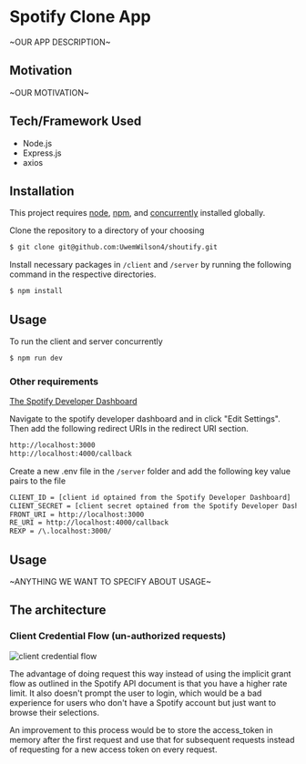 # Spotify Clone App
~OUR APP DESCRIPTION~

## Motivation
~OUR MOTIVATION~

## Tech/Framework Used
* Node.js
* Express.js
* axios

## Installation
This project requires [node](http://nodejs.org), [npm](https://npmjs.com), and [concurrently](https://www.npmjs.com/package/concurrently#installation) installed globally. 

Clone the repository to a directory of your choosing

```sh
$ git clone git@github.com:UwemWilson4/shoutify.git
```
Install necessary packages in `/client` and `/server` by running the following command in the respective directories.

```sh
$ npm install 
```

## Usage

To run the client and server concurrently

```sh
$ npm run dev
```

### **Other requirements**
[The Spotify Developer Dashboard](https://developer.spotify.com/dashboard/login)

Navigate to the spotify developer dashboard and in click "Edit Settings". Then add the following redirect URIs in the redirect URI section.

```sh
http://localhost:3000
http://localhost:4000/callback
```


Create a new .env file in the `/server` folder and add the following key value pairs to the file

```sh
CLIENT_ID = [client id optained from the Spotify Developer Dashboard]
CLIENT_SECRET = [client secret optained from the Spotify Developer Dashboard]
FRONT_URI = http://localhost:3000
RE_URI = http://localhost:4000/callback
REXP = /\.localhost:3000/
```

## Usage
~ANYTHING WE WANT TO SPECIFY ABOUT USAGE~

## The architecture
### Client Credential Flow (un-authorized requests)

![client credential flow](demo/unauthed.png)

The advantage of doing request this way instead of using the implicit grant flow as outlined in the Spotify API document is that you have a higher rate limit. It also doesn't prompt the user to login, which would be a bad experience for users who don't have a Spotify account but just want to browse their selections. 

An improvement to this process would be to store the access_token in memory after the first request and use that for subsequent requests instead of requesting for a new access token on every request.
